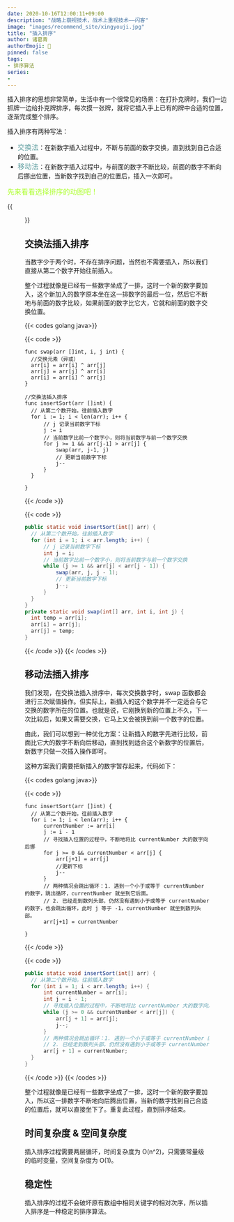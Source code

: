 ```yaml
---
date: 2020-10-16T12:00:11+09:00
description: "战略上藐视技术，战术上重视技术——闪客"
image: "images/recommend_site/xingyouji.jpg"
title: "插入排序"
author: 诸葛青
authorEmoji: 🤖
pinned: false
tags:
- 排序算法
series:
-   
---
```

插入排序的思想非常简单，生活中有一个很常见的场景：在打扑克牌时，我们一边抓牌一边给扑克牌排序，每次摸一张牌，就将它插入手上已有的牌中合适的位置，逐渐完成整个排序。

插入排序有两种写法：

* <font color=CadetBlue size=3 >交换法</font>：在新数字插入过程中，不断与前面的数字交换，直到找到自己合适的位置。
* <font color=CadetBlue size=3 >移动法</font>：在新数字插入过程中，与前面的数字不断比较，前面的数字不断向后挪出位置，当新数字找到自己的位置后，插入一次即可。

<font color=GreenYellow size=3 >先来看看选择排序的动图吧！</font>

{{<figure src="/images/sort_gif/INS3.gif">}}

## 交换法插入排序

当数字少于两个时，不存在排序问题，当然也不需要插入，所以我们直接从第二个数字开始往前插入。

整个过程就像是已经有一些数字坐成了一排，这时一个新的数字要加入，这个新加入的数字原本坐在这一排数字的最后一位，然后它不断地与前面的数字比较，如果前面的数字比它大，它就和前面的数字交换位置。

{{< codes golang java>}}

  {{< code >}}

  ```golang
func swap(arr []int, i, j int) {
	//交换元素（异或）
	arr[i] = arr[i] ^ arr[j]
	arr[j] = arr[j] ^ arr[i]
	arr[i] = arr[i] ^ arr[j]
}

//交换法插入排序
func insertSort(arr []int) {
    // 从第二个数开始，往前插入数字
	for i := 1; i < len(arr); i++ {
        // j 记录当前数字下标
		j := i
        // 当前数字比前一个数字小，则将当前数字与前一个数字交换
		for j >= 1 && arr[j-1] > arr[j] {
			swap(arr, j-1, j)
            // 更新当前数字下标
			j--
		}
	}

}

  ```
  {{< /code >}}

  {{< code >}}

  ```java
public static void insertSort(int[] arr) {
    // 从第二个数开始，往前插入数字
    for (int i = 1; i < arr.length; i++) {
        // j 记录当前数字下标
        int j = i;
        // 当前数字比前一个数字小，则将当前数字与前一个数字交换
        while (j >= 1 && arr[j] < arr[j - 1]) {
            swap(arr, j, j - 1);
            // 更新当前数字下标
            j--;
        }
    }
}
private static void swap(int[] arr, int i, int j) {
    int temp = arr[i];
    arr[i] = arr[j];
    arr[j] = temp;
}
  ```
  {{< /code >}}
{{< /codes >}}

## 移动法插入排序

我们发现，在交换法插入排序中，每次交换数字时，swap 函数都会进行三次赋值操作。但实际上，新插入的这个数字并不一定适合与它交换的数字所在的位置。也就是说，它刚换到新的位置上不久，下一次比较后，如果又需要交换，它马上又会被换到前一个数字的位置。

由此，我们可以想到一种优化方案：让新插入的数字先进行比较，前面比它大的数字不断向后移动，直到找到适合这个新数字的位置后，新数字只做一次插入操作即可。

这种方案我们需要把新插入的数字暂存起来，代码如下：

{{< codes golang java>}}

  {{< code >}}

  ```golang
func insertSort(arr []int) {
	// 从第二个数开始，往前插入数字
	for i := 1; i < len(arr); i++ {
		currentNumber := arr[i]
		j := i - 1
		// 寻找插入位置的过程中，不断地将比 currentNumber 大的数字向后挪
		for j >= 0 && currentNumber < arr[j] {
			arr[j+1] = arr[j]
			//更新下标
			j--
		}
		// 两种情况会跳出循环：1. 遇到一个小于或等于 currentNumber 的数字，跳出循环，currentNumber 就坐到它后面。
		// 2. 已经走到数列头部，仍然没有遇到小于或等于 currentNumber 的数字，也会跳出循环，此时 j 等于 -1，currentNumber 就坐到数列头部。
		arr[j+1] = currentNumber

}
  ```
  {{< /code >}}

  {{< code >}}

  ```java
public static void insertSort(int[] arr) {
    // 从第二个数开始，往前插入数字
    for (int i = 1; i < arr.length; i++) {
        int currentNumber = arr[i];
        int j = i - 1;
        // 寻找插入位置的过程中，不断地将比 currentNumber 大的数字向后挪
        while (j >= 0 && currentNumber < arr[j]) {
            arr[j + 1] = arr[j];
            j--;
        }
        // 两种情况会跳出循环：1. 遇到一个小于或等于 currentNumber 的数字，跳出循环，currentNumber 就坐到它后面。
        // 2. 已经走到数列头部，仍然没有遇到小于或等于 currentNumber 的数字，也会跳出循环，此时 j 等于 -1，currentNumber 就坐到数列头部。
        arr[j + 1] = currentNumber;
    }
}
  ```
  {{< /code >}}
{{< /codes >}}

整个过程就像是已经有一些数字坐成了一排，这时一个新的数字要加入，所以这一排数字不断地向后腾出位置，当新的数字找到自己合适的位置后，就可以直接坐下了。重复此过程，直到排序结束。

## 时间复杂度 & 空间复杂度
插入排序过程需要两层循环，时间复杂度为 O(n^2)，只需要常量级的临时变量，空间复杂度为 O(1)。 

## 稳定性

插入排序的过程不会破坏原有数组中相同关键字的相对次序，所以插入排序是一种稳定的排序算法。